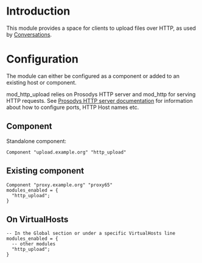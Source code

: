 Introduction
============

This module provides a space for clients to upload files over HTTP, as
used by [Conversations](http://conversations.im/).

Configuration
=============

The module can either be configured as a component or added to an
existing host or component.

mod\_http\_upload relies on Prosodys HTTP server and mod\_http for
serving HTTP requests. See [Prosodys HTTP server
documentation](https://prosody.im/doc/http) for information about how to
configure ports, HTTP Host names etc.

Component
---------

Standalone component:

    Component "upload.example.org" "http_upload"

Existing component
------------------

    Component "proxy.example.org" "proxy65"
    modules_enabled = {
      "http_upload";
    }

On VirtualHosts
---------------

    -- In the Global section or under a specific VirtualHosts line
    modules_enabled = {
      -- other modules
      "http_upload";
    }
